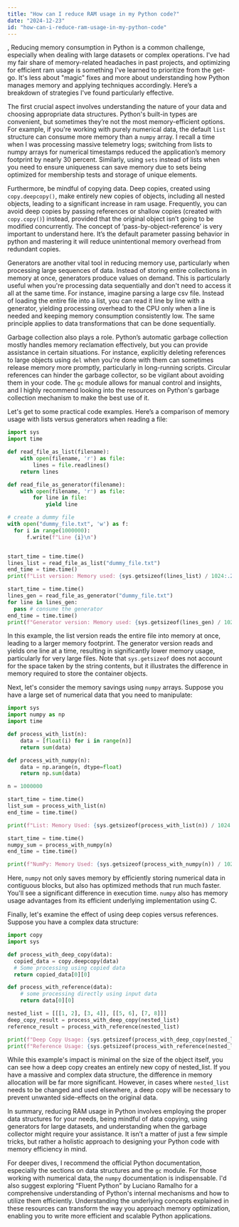 ```yaml
---
title: "How can I reduce RAM usage in my Python code?"
date: "2024-12-23"
id: "how-can-i-reduce-ram-usage-in-my-python-code"
---
```


,  Reducing memory consumption in Python is a common challenge, especially when dealing with large datasets or complex operations. I've had my fair share of memory-related headaches in past projects, and optimizing for efficient ram usage is something I've learned to prioritize from the get-go. It's less about "magic" fixes and more about understanding how Python manages memory and applying techniques accordingly. Here’s a breakdown of strategies I've found particularly effective.

The first crucial aspect involves understanding the nature of your data and choosing appropriate data structures. Python's built-in types are convenient, but sometimes they’re not the most memory-efficient options. For example, if you're working with purely numerical data, the default `list` structure can consume more memory than a `numpy` array. I recall a time when I was processing massive telemetry logs; switching from lists to numpy arrays for numerical timestamps reduced the application’s memory footprint by nearly 30 percent. Similarly, using `sets` instead of lists when you need to ensure uniqueness can save memory due to sets being optimized for membership tests and storage of unique elements.

Furthermore, be mindful of copying data. Deep copies, created using `copy.deepcopy()`, make entirely new copies of objects, including all nested objects, leading to a significant increase in ram usage. Frequently, you can avoid deep copies by passing references or shallow copies (created with `copy.copy()`) instead, provided that the original object isn’t going to be modified concurrently. The concept of ‘pass-by-object-reference’ is very important to understand here. It’s the default parameter passing behavior in python and mastering it will reduce unintentional memory overhead from redundant copies.

Generators are another vital tool in reducing memory use, particularly when processing large sequences of data. Instead of storing entire collections in memory at once, generators produce values on demand. This is particularly useful when you're processing data sequentially and don't need to access it all at the same time. For instance, imagine parsing a large csv file. Instead of loading the entire file into a list, you can read it line by line with a generator, yielding processing overhead to the CPU only when a line is needed and keeping memory consumption consistently low. The same principle applies to data transformations that can be done sequentially.

Garbage collection also plays a role. Python’s automatic garbage collection mostly handles memory reclamation effectively, but you can provide assistance in certain situations. For instance, explicitly deleting references to large objects using `del` when you're done with them can sometimes release memory more promptly, particularly in long-running scripts. Circular references can hinder the garbage collector, so be vigilant about avoiding them in your code. The `gc` module allows for manual control and insights, and I highly recommend looking into the resources on Python's garbage collection mechanism to make the best use of it.

Let's get to some practical code examples. Here’s a comparison of memory usage with lists versus generators when reading a file:

```python
import sys
import time

def read_file_as_list(filename):
    with open(filename, 'r') as file:
        lines = file.readlines()
    return lines

def read_file_as_generator(filename):
    with open(filename, 'r') as file:
        for line in file:
            yield line

# create a dummy file
with open("dummy_file.txt", 'w') as f:
  for i in range(1000000):
      f.write(f"Line {i}\n")


start_time = time.time()
lines_list = read_file_as_list("dummy_file.txt")
end_time = time.time()
print(f"List version: Memory used: {sys.getsizeof(lines_list) / 1024:.2f} KB, Time taken: {end_time - start_time:.4f} seconds")

start_time = time.time()
lines_gen = read_file_as_generator("dummy_file.txt")
for line in lines_gen:
  pass # consume the generator
end_time = time.time()
print(f"Generator version: Memory used: {sys.getsizeof(lines_gen) / 1024:.2f} KB, Time taken: {end_time - start_time:.4f} seconds")
```

In this example, the list version reads the entire file into memory at once, leading to a larger memory footprint. The generator version reads and yields one line at a time, resulting in significantly lower memory usage, particularly for very large files. Note that `sys.getsizeof` does not account for the space taken by the string contents, but it illustrates the difference in memory required to store the container objects.

Next, let's consider the memory savings using `numpy` arrays. Suppose you have a large set of numerical data that you need to manipulate:

```python
import sys
import numpy as np
import time

def process_with_list(n):
    data = [float(i) for i in range(n)]
    return sum(data)

def process_with_numpy(n):
    data = np.arange(n, dtype=float)
    return np.sum(data)

n = 1000000

start_time = time.time()
list_sum = process_with_list(n)
end_time = time.time()

print(f"List: Memory Used: {sys.getsizeof(process_with_list(n)) / 1024:.2f} KB, Time taken: {end_time - start_time:.4f} seconds")

start_time = time.time()
numpy_sum = process_with_numpy(n)
end_time = time.time()

print(f"NumPy: Memory Used: {sys.getsizeof(process_with_numpy(n)) / 1024:.2f} KB, Time taken: {end_time - start_time:.4f} seconds")
```

Here, `numpy` not only saves memory by efficiently storing numerical data in contiguous blocks, but also has optimized methods that run much faster. You'll see a significant difference in execution time. `numpy` also has memory usage advantages from its efficient underlying implementation using C.

Finally, let's examine the effect of using deep copies versus references. Suppose you have a complex data structure:

```python
import copy
import sys

def process_with_deep_copy(data):
  copied_data = copy.deepcopy(data)
  # Some processing using copied data
  return copied_data[0][0]

def process_with_reference(data):
    # some processing directly using input data
    return data[0][0]

nested_list = [[[1, 2], [3, 4]], [[5, 6], [7, 8]]]
deep_copy_result = process_with_deep_copy(nested_list)
reference_result = process_with_reference(nested_list)

print(f"Deep Copy Usage: {sys.getsizeof(process_with_deep_copy(nested_list)) / 1024:.2f} KB")
print(f"Reference Usage: {sys.getsizeof(process_with_reference(nested_list)) / 1024:.2f} KB")
```

While this example's impact is minimal on the size of the object itself, you can see how a deep copy creates an entirely new copy of nested_list. If you have a massive and complex data structure, the difference in memory allocation will be far more significant. However, in cases where `nested_list` needs to be changed and used elsewhere, a deep copy will be necessary to prevent unwanted side-effects on the original data.

In summary, reducing RAM usage in Python involves employing the proper data structures for your needs, being mindful of data copying, using generators for large datasets, and understanding when the garbage collector might require your assistance. It isn’t a matter of just a few simple tricks, but rather a holistic approach to designing your Python code with memory efficiency in mind.

For deeper dives, I recommend the official Python documentation, especially the sections on data structures and the `gc` module. For those working with numerical data, the `numpy` documentation is indispensable. I'd also suggest exploring “Fluent Python” by Luciano Ramalho for a comprehensive understanding of Python's internal mechanisms and how to utilize them efficiently. Understanding the underlying concepts explained in these resources can transform the way you approach memory optimization, enabling you to write more efficient and scalable Python applications.
